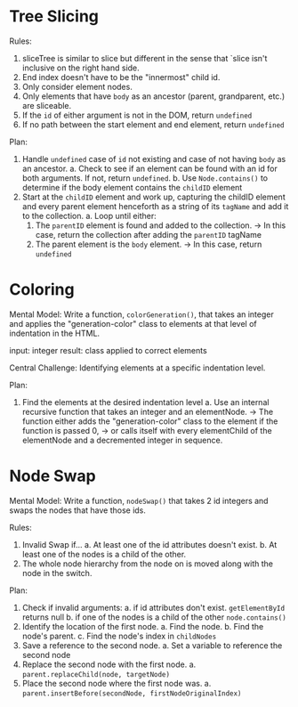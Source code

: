 # Tree Slicing

Rules:
1. sliceTree is similar to slice but different in the sense that `slice isn't inclusive on the right hand side.
2. End index doesn't have to be the "innermost" child id.
3. Only consider element nodes.
4. Only elements that have `body` as an ancestor (parent, grandparent, etc.) are sliceable.
5. If the `id` of either argument is not in the DOM, return `undefined`
6. If no path between the start element and end element, return `undefined`

Plan:
1. Handle `undefined` case of `id` not existing and case of not having `body` as an ancestor.
  a. Check to see if an element can be found with an id for both arguments. If not, return `undefined`.
  b. Use `Node.contains()` to determine if the body element contains the `childID` element
2. Start at the `childID` element and work up, capturing the childID element and every parent element henceforth as a string of its `tagName` and add it to the collection.
  a. Loop until either:
    1. The `parentID` element is found and added to the collection.
      -> In this case, return the collection after adding the `parentID` tagName
    2. The parent element is the `body` element.
      -> In this case, return `undefined`

# Coloring

Mental Model:
Write a function, `colorGeneration()`, that takes an integer and applies the "generation-color" class to elements at that level of indentation in the HTML.

input: integer
result: class applied to correct elements

Central Challenge:
Identifying elements at a specific indentation level.

Plan:
1. Find the elements at the desired indentation level
  a. Use an internal recursive function that takes an integer and an elementNode.
    -> The function either adds the "generation-color" class to the element if the function is passed 0,
    -> or calls itself with every elementChild of the elementNode and a decremented integer in sequence.

# Node Swap

Mental Model:
Write a function, `nodeSwap()` that takes 2 id integers and swaps the nodes that have those ids.

Rules:
1. Invalid Swap if...
  a. At least one of the id attributes doesn't exist.
  b. At least one of the nodes is a child of the other.
2. The whole node hierarchy from the node on is moved along with the node in the switch.

Plan:
1. Check if invalid arguments:
  a. if id attributes don't exist.
    `getElementById` returns null
  b. if one of the nodes is a child of the other
    `node.contains()`
2. Identify the location of the first node.
  a. Find the node.
  b. Find the node's parent.
  c. Find the node's index in `childNodes`
3. Save a reference to the second node.
  a. Set a variable to reference the second node
4. Replace the second node with the first node.
  a. `parent.replaceChild(node, targetNode)`
5. Place the second node where the first node was.
  a. `parent.insertBefore(secondNode, firstNodeOriginalIndex)`
